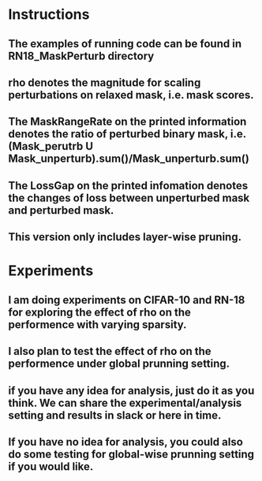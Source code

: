 # Instructions

## The examples of running code can be found in RN18_MaskPerturb directory
## rho denotes the magnitude for scaling perturbations on relaxed mask, i.e. mask scores.
## The MaskRangeRate on the printed information denotes the ratio of perturbed binary mask, i.e. (Mask_perutrb U Mask_unperturb).sum()/Mask_unperturb.sum()
## The LossGap on the printed infomation denotes the changes of loss between unperturbed mask and perturbed mask.
## This version only includes layer-wise pruning.

# Experiments

## I am doing experiments on CIFAR-10 and RN-18 for exploring the effect of rho on the performence with varying sparsity.

## I also plan to test the effect of rho on the performence under global prunning setting. 

## if you have any idea for analysis, just do it as you think.  We can share the experimental/analysis setting and results in slack or here in time. 

## If you have no idea for analysis, you could also do some testing for global-wise prunning setting if you would like.
